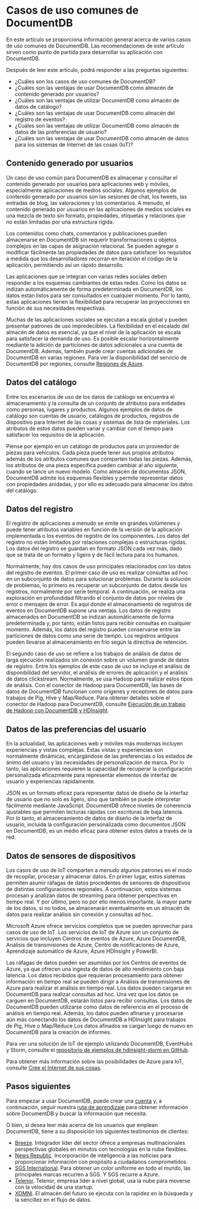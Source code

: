 <properties 
    pageTitle="Casos de uso comunes de DocumentDB | Microsoft Azure" 
    description="Obtenga información acerca de los cinco principales casos de uso para DocumentDB: contenido generado por usuarios, registro de eventos, datos del catálogo, datos de las preferencias del usuario e Internet de las cosas (IoT)." 
    services="documentdb" 
    authors="h0n" 
    manager="jhubbard" 
    editor="monicar" 
    documentationCenter=""/>

<tags 
    ms.service="documentdb" 
    ms.workload="data-services" 
    ms.tgt_pltfrm="na" 
    ms.devlang="na" 
    ms.topic="article" 
    ms.date="10/30/2015" 
    ms.author="hawong"/>

# Casos de uso comunes de DocumentDB
En este artículo se proporciona información general acerca de varios casos de uso comunes de DocumentDB. Las recomendaciones de este artículo sirven como punto de partida para desarrollar su aplicación con DocumentDB.

Después de leer este artículo, podrá responder a las preguntas siguientes:
 
- ¿Cuáles son los casos de uso comunes de DocumentDB?
- ¿Cuáles son las ventajas de usar DocumentDB como almacén de contenido generado por usuarios?
- ¿Cuáles son las ventajas de utilizar DocumentDB como almacén de datos de catálogo?
- ¿Cuáles son las ventajas de usar DocumentDB como almacén del registro de eventos?
- ¿Cuáles son las ventajas de utilizar DocumentDB como almacén de datos de las preferencias de usuario?
- ¿Cuáles son las ventajas de usar DocumentDB como almacén de datos para los sistemas de Internet de las cosas (IoT)?

    
## Contenido generado por usuarios
Un caso de uso común para DocumentDB es almacenar y consultar el contenido generado por usuarios para aplicaciones web y móviles, especialmente aplicaciones de medios sociales. Algunos ejemplos de contenido generado por usuarios son las sesiones de chat, los tweets, las entradas de blog, las valoraciones y los comentarios. A menudo, el contenido generado por usuarios en las aplicaciones de medios sociales es una mezcla de texto sin formato, propiedades, etiquetas y relaciones que no están limitadas por una estructura rígida.

Los contenidos como chats, comentarios y publicaciones pueden almacenarse en DocumentDB sin requerir transformaciones u objetos complejos en las capas de asignación relacional. Se pueden agregar o modificar fácilmente las propiedades de datos para satisfacer los requisitos a medida que los desarrolladores recorran en iteración el código de la aplicación, permitiendo así un rápido desarrollo.

Las aplicaciones que se integran con varias redes sociales deben responder a los esquemas cambiantes de estas redes. Como los datos se indizan automáticamente de forma predeterminada en DocumentDB, los datos están listos para ser consultados en cualquier momento. Por lo tanto, estas aplicaciones tienen la flexibilidad para recuperar las proyecciones en función de sus necesidades respectivas.

Muchas de las aplicaciones sociales se ejecutan a escala global y pueden presentar patrones de uso impredecibles. La flexibilidad en el escalado del almacén de datos es esencial, ya que el nivel de la aplicación se escala para satisfacer la demanda de uso. Es posible escalar horizontalmente mediante la adición de particiones de datos adicionales a una cuenta de DocumentDB. Además, también puede crear cuentas adicionales de DocumentDB en varias regiones. Para ver la disponibilidad del servicio de DocumentDB por regiones, consulte [Regiones de Azure](http://azure.microsoft.com/regions/#services).

## Datos del catálogo
Entre los escenarios de uso de los datos de catálogo se encuentra el almacenamiento y la consulta de un conjunto de atributos para entidades como personas, lugares y productos. Algunos ejemplos de datos de catálogo son cuentas de usuario, catálogos de productos, registros de dispositivo para Internet de las cosas y sistemas de lista de materiales. Los atributos de estos datos pueden variar y cambiar con el tiempo para satisfacer los requisitos de la aplicación.

Piense por ejemplo en un catálogo de productos para un proveedor de piezas para vehículos. Cada pieza puede tener sus propios atributos además de los atributos comunes que comparten todas las piezas. Además, los atributos de una pieza específica pueden cambiar al año siguiente, cuando se lance un nuevo modelo. Como almacén de documentos JSON, DocumentDB admite los esquemas flexibles y permite representar datos con propiedades anidadas, y por ello es adecuado para almacenar los datos del catálogo.

## Datos del registro
El registro de aplicaciones a menudo se emite en grandes volúmenes y puede tener atributos variables en función de la versión de la aplicación implementada o los eventos de registro de los componentes. Los datos del registro no están limitados por relaciones complejas o estructuras rígidas. Los datos del registro se guardan en formato JSON cada vez más, dado que se trata de un formato y ligero y de fácil lectura para los humanos.
   
Normalmente, hay dos casos de uso principales relacionados con los datos del registro de eventos. El primer caso de uso es realizar consultas ad hoc en un subconjunto de datos para solucionar problemas. Durante la solución de problemas, lo primero es recuperar un subconjunto de datos desde los registros, normalmente por serie temporal. A continuación, se realiza una exploración en profundidad filtrando el conjunto de datos por niveles de error o mensajes de error. Es aquí donde el almacenamiento de registros de eventos en DocumentDB supone una ventaja. Los datos de registro almacenados en DocumentDB se indizan automáticamente de forma predeterminada y, por tanto, están listos para recibir consultas en cualquier momento. Además, los datos del registro pueden conservarse entre las particiones de datos como una serie de tiempo. Los registros antiguos pueden llevarse al almacenamiento en frío según la directiva de retención.

El segundo caso de uso se refiere a los trabajos de análisis de datos de larga ejecución realizados sin conexión sobre un volumen grande de datos de registro. Entre los ejemplos de este caso de uso se incluye el análisis de disponibilidad del servidor, el análisis de errores de aplicación y el análisis de datos clickstream. Normalmente, se usa Hadoop para realizar estos tipos de análisis. Con el conector de Hadoop para DocumentDB, las bases de datos de DocumentDB funcionan como orígenes y receptores de datos para trabajos de Pig, Hive y Map/Reduce. Para obtener detalles sobre el conector de Hadoop para DocumentDB, consulte [Ejecución de un trabajo de Hadoop con DocumentDB y HDInsight](documentdb-run-hadoop-with-hdinsight.md).

## Datos de las preferencias del usuario
En la actualidad, las aplicaciones web y móviles más modernas incluyen experiencias y vistas complejas. Estas vistas y experiencias son normalmente dinámicas, encargándose de las preferencias o los estados de ánimo del usuario y las necesidades de personalización de marca. Por lo tanto, las aplicaciones requieren la capacidad de recuperar la configuración personalizada eficazmente para representar elementos de interfaz de usuario y experiencias rápidamente.

JSON es un formato eficaz para representar datos de diseño de la interfaz de usuario que no solo es ligero, sino que también se puede interpretar fácilmente mediante JavaScript. DocumentDB ofrece niveles de coherencia ajustables que permiten lecturas rápidas con escrituras de baja latencia. Por lo tanto, el almacenamiento de datos de diseño de la interfaz de usuario, incluida la configuración personalizada como documentos JSON en DocumentDB, es un medio eficaz para obtener estos datos a través de la red.

## Datos de sensores de dispositivos
Los casos de uso de IoT comparten a menudo algunos patrones en el modo de recopilar, procesar y almacenar datos. En primer lugar, estos sistemas permiten asumir ráfagas de datos procedentes de sensores de dispositivos de distintas configuraciones regionales. A continuación, estos sistemas procesan y analizan datos de streaming para obtener perspectivas en tiempo real. Y por último, pero no por ello menos importante, la mayor parte de los datos, si no todos, se almacenarán eventualmente en un almacén de datos para realizar análisis sin conexión y consultas ad hoc.

Microsoft Azure ofrece servicios completos que se pueden aprovechar para casos de uso de IoT. Los servicios de IoT de Azure son un conjunto de servicios que incluyen Centros de eventos de Azure, Azure DocumentDB, Análisis de transmisiones de Azure, Centro de notificaciones de Azure, Aprendizaje automático de Azure, Azure HDInsight y PowerBI.

Las ráfagas de datos pueden ser asumidas por los Centros de eventos de Azure, ya que ofrecen una ingesta de datos de alto rendimiento con baja latencia. Los datos recibidos que requieran procesamiento para obtener información en tiempo real se pueden dirigir a Análisis de transmisiones de Azure para realizar el análisis en tiempo real. Los datos pueden cargarse en DocumentDB para realizar consultas ad hoc. Una vez que los datos se carguen en DocumentDB, estarán listos para recibir consultas. Los datos de DocumentDB pueden utilizarse como datos de referencia en el proceso de análisis en tiempo real. Además, los datos pueden afinarse y procesarse aún más conectando los datos de DocumentDB a HDInsight para trabajos de Pig, Hive o Map/Reduce Los datos afinados se cargan luego de nuevo en DocumentDB para la creación de informes.

Para ver una solución de IoT de ejemplo utilizando DocumentDB, EventHubs y Storm, consulte el [repositorio de ejemplos de hdinsight-storm en GitHub](https://github.com/hdinsight/hdinsight-storm-examples/).

Para obtener más información sobre las posibilidades de Azure para IoT, consulte [Cree el Internet de sus cosas](http://www.microsoft.com/es-ES/server-cloud/internet-of-things.aspx).

## Pasos siguientes
 
Para empezar a usar DocumentDB, puede crear una [cuenta](http://azure.microsoft.com/pricing/free-trial/) y, a continuación, seguir nuestra [ruta de aprendizaje](https://azure.microsoft.com/documentation/learning-paths/documentdb/) para obtener información sobre DocumentDB y buscar la información que necesita.

O bien, si desea leer más acerca de los usuarios que emplean DocumentDB, tiene a su disposición los siguientes testimonios de clientes:

- [Breeze](https://customers.microsoft.com/Pages/CustomerStory.aspx?recid=18602). Integrador líder del sector ofrece a empresas multinacionales perspectivas globales en minutos con tecnologías en la nube flexibles.
- [News Republic](https://customers.microsoft.com/Pages/CustomerStory.aspx?recid=18639). Incorporación de inteligencia a las noticias para proporcionar información con propósito a ciudadanos comprometidos. 
- [SGS International](https://customers.microsoft.com/Pages/CustomerStory.aspx?recid=18653). Para obtener un color uniforme en todo el mundo, las principales marcas recurren a SGS. Y SGS recurre a Azure.
- [Telenor](https://customers.microsoft.com/Pages/CustomerStory.aspx?recid=18608). Telenor, empresa líder a nivel global, usa la nube para moverse con la velocidad de una startup. 
- [XOMNI](https://customers.microsoft.com/Pages/CustomerStory.aspx?recid=18667). El almacén del futuro se ejecuta con la rapidez en la búsqueda y la sencillez en el flujo de datos.
 

<!---HONumber=AcomDC_0107_2016-->